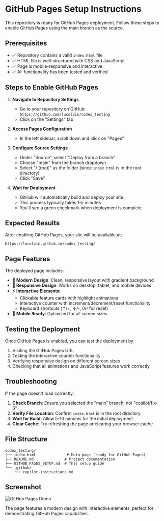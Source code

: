# GitHub Pages Setup Instructions

This repository is ready for GitHub Pages deployment. Follow these steps to enable GitHub Pages using the main branch as the source.

## Prerequisites

- ✅ Repository contains a valid `index.html` file
- ✅ HTML file is well-structured with CSS and JavaScript
- ✅ Page is mobile-responsive and interactive
- ✅ All functionality has been tested and verified

## Steps to Enable GitHub Pages

1. **Navigate to Repository Settings**
   - Go to your repository on GitHub: `https://github.com/lucolvin/codex_testing`
   - Click on the "Settings" tab

2. **Access Pages Configuration**
   - In the left sidebar, scroll down and click on "Pages"

3. **Configure Source Settings**
   - Under "Source", select "Deploy from a branch"
   - Choose "main" from the branch dropdown
   - Select "/ (root)" as the folder (since `index.html` is in the root directory)
   - Click "Save"

4. **Wait for Deployment**
   - GitHub will automatically build and deploy your site
   - This process typically takes 1-5 minutes
   - You'll see a green checkmark when deployment is complete

## Expected Results

After enabling GitHub Pages, your site will be available at:
```
https://lucolvin.github.io/codex_testing/
```

## Page Features

The deployed page includes:

- **🚀 Modern Design**: Clean, responsive layout with gradient background
- **🎨 Responsive Design**: Works on desktop, tablet, and mobile devices
- **⚡ Interactive Elements**: 
  - Clickable feature cards with highlight animations
  - Interactive counter with increment/decrement/reset functionality
  - Keyboard shortcuts (↑/+, ↓/-, 0/r for reset)
- **📱 Mobile Ready**: Optimized for all screen sizes

## Testing the Deployment

Once GitHub Pages is enabled, you can test the deployment by:

1. Visiting the GitHub Pages URL
2. Testing the interactive counter functionality
3. Verifying responsive design on different screen sizes
4. Checking that all animations and JavaScript features work correctly

## Troubleshooting

If the page doesn't load correctly:

1. **Check Branch**: Ensure you selected the "main" branch, not "copilot/fix-5"
2. **Verify File Location**: Confirm `index.html` is in the root directory
3. **Wait for Build**: Allow 5-10 minutes for the initial deployment
4. **Clear Cache**: Try refreshing the page or clearing your browser cache

## File Structure

```
codex_testing/
├── index.html              # Main page (ready for GitHub Pages)
├── README.md              # Project documentation
├── GITHUB_PAGES_SETUP.md  # This setup guide
└── .github/
    └── copilot-instructions.md
```

## Screenshot

![GitHub Pages Demo](https://github.com/user-attachments/assets/80ddcc67-ff7f-4926-a72e-eedff96a49f4)

The page features a modern design with interactive elements, perfect for demonstrating GitHub Pages capabilities.